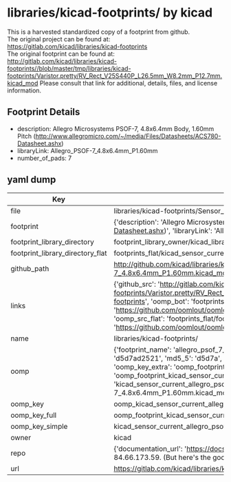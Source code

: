 # libraries/kicad-footprints/ by kicad  
This is a harvested standardized copy of a footprint from github.  
The original project can be found at:  
https://gitlab.com/kicad/libraries/kicad-footprints  
The original footprint can be found at:
http://gitlab.com/kicad/libraries/kicad-footprints//blob/master/tmp/libraries/kicad-footprints/Varistor.pretty/RV_Rect_V25S440P_L26.5mm_W8.2mm_P12.7mm.kicad_mod
Please consult that link for additional, details, files, and license information.  
## Footprint Details
* description: Allegro Microsystems PSOF-7, 4.8x6.4mm Body, 1.60mm Pitch (http://www.allegromicro.com/~/media/Files/Datasheets/ACS780-Datasheet.ashx)  
* libraryLink: Allegro_PSOF-7_4.8x6.4mm_P1.60mm  
* number_of_pads: 7  
## yaml dump  
| Key | Value |  
| --- | --- |  
| file | libraries/kicad-footprints/Sensor_Current.pretty/Allegro_PSOF-7_4.8x6.4mm_P1.60mm.kicad_mod |  
| footprint | {'description': 'Allegro Microsystems PSOF-7, 4.8x6.4mm Body, 1.60mm Pitch (http://www.allegromicro.com/~/media/Files/Datasheets/ACS780-Datasheet.ashx)', 'libraryLink': 'Allegro_PSOF-7_4.8x6.4mm_P1.60mm', 'number_of_pads': 7} |  
| footprint_library_directory | footprint_library_owner/kicad_libraries/kicad-footprints/ |  
| footprint_library_directory_flat | footprints_flat/kicad_sensor_current_allegro_psof_7_4_8x6_4mm_p1_60mm/working |  
| github_path | http://github.com/kicad/libraries/kicad-footprints//blob/master/tmp/libraries/kicad-footprints/Sensor_Current.pretty/Allegro_PSOF-7_4.8x6.4mm_P1.60mm.kicad_mod |  
| links | {'github_src': 'http://gitlab.com/kicad/libraries/kicad-footprints//blob/master/tmp/libraries/kicad-footprints/Varistor.pretty/RV_Rect_V25S440P_L26.5mm_W8.2mm_P12.7mm.kicad_mod', 'github_src_repo': 'https://gitlab.com/kicad/libraries/kicad-footprints', 'oomp_bot': 'footprints/kicad_sensor_current_allegro_psof_7_4_8x6_4mm_p1_60mm/working', 'oomp_bot_github': 'https://github.com/oomlout/oomlout_oomp_footprint_bot/tree/main/footprints/kicad_sensor_current_allegro_psof_7_4_8x6_4mm_p1_60mm/working', 'oomp_src_flat': 'footprints_flat/footprints_flat/kicad_sensor_current_allegro_psof_7_4_8x6_4mm_p1_60mm/working', 'oomp_src_flat_github': 'https://github.com/oomlout/oomlout_oomp_footprint_src/tree/main/footprints_flat/kicad_sensor_current_allegro_psof_7_4_8x6_4mm_p1_60mm/working'} |  
| name | libraries/kicad-footprints/ |  
| oomp | {'footprint_name': 'allegro_psof_7_4_8x6_4mm_p1_60mm', 'library_name': 'sensor_current', 'md5': 'd5d7ad2521d3d10f289b05c2781220c3', 'md5_10': 'd5d7ad2521', 'md5_5': 'd5d7a', 'md5_6': 'd5d7ad', 'oomp_key': 'oomp_kicad_sensor_current_allegro_psof_7_4_8x6_4mm_p1_60mm', 'oomp_key_extra': 'oomp_footprint_kicad_sensor_current_allegro_psof_7_4_8x6_4mm_p1_60mm', 'oomp_key_full': 'oomp_footprint_kicad_sensor_current_allegro_psof_7_4_8x6_4mm_p1_60mm_d5d7ad', 'oomp_key_simple': 'kicad_sensor_current_allegro_psof_7_4_8x6_4mm_p1_60mm', 'original_filename': 'libraries/kicad-footprints/Sensor_Current.pretty/Allegro_PSOF-7_4.8x6.4mm_P1.60mm.kicad_mod', 'owner_name': 'kicad'} |  
| oomp_key | oomp_kicad_sensor_current_allegro_psof_7_4_8x6_4mm_p1_60mm |  
| oomp_key_full | oomp_footprint_kicad_sensor_current_allegro_psof_7_4_8x6_4mm_p1_60mm |  
| oomp_key_simple | kicad_sensor_current_allegro_psof_7_4_8x6_4mm_p1_60mm |  
| owner | kicad |  
| repo | {'documentation_url': 'https://docs.github.com/rest/overview/resources-in-the-rest-api#rate-limiting', 'message': "API rate limit exceeded for 84.66.173.59. (But here's the good news: Authenticated requests get a higher rate limit. Check out the documentation for more details.)"} |  
| url | https://gitlab.com/kicad/libraries/kicad-footprints |  

